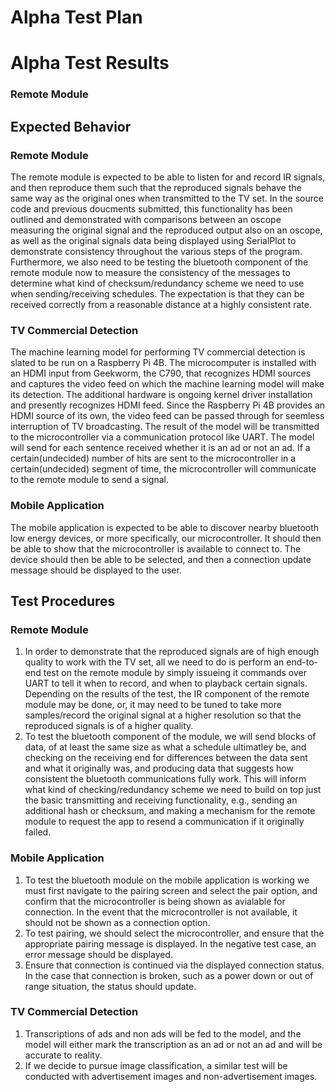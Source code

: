 ﻿# Alpha Test Plan

# Alpha Test Results
### Remote Module

## Expected Behavior

### Remote Module
The remote module is expected to be able to listen for and record IR signals, and then reproduce them such that the reproduced signals behave the same way as the original ones when transmitted to the TV set. In the source code and previous doucments submitted, this functionality has been outlined and demonstrated with comparisons between an oscope measuring the original signal and the reproduced output also on an oscope, as well as the original signals data being displayed using SerialPlot to demonstrate consistency throughout the various steps of the program.
Furthermore, we also need to be testing the bluetooth component of the remote module now to measure the consistency of the messages to determine what kind of checksum/redundancy scheme we need to use when sending/receiving schedules. The expectation is that they can be received correctly from a reasonable distance at a highly consistent rate.

### TV Commercial Detection
The machine learning model for performing TV commercial detection is slated to be run on a Raspberry Pi 4B. The microcomputer is installed with an HDMI input from Geekworm, the C790, that recognizes HDMI sources and captures the video feed on which the machine learning model will make its detection. The additional hardware is ongoing kernel driver installation and presently recognizes HDMI feed. Since the Raspberry Pi 4B provides an HDMI source of its own, the video feed can be passed through for seemless interruption of TV broadcasting. The result of the model will be transmitted to the microcontroller via a communication protocol like UART. The model 
will send for each sentence received whether it is an ad or not an ad. If a certain(undecided) number of hits are sent to the microcontroller in a certain(undecided) segment of time, the microcontroller will communicate to the remote module to send a signal.
### Mobile Application
The mobile application is expected to be able to discover nearby bluetooth low energy devices, or more specifically, our microcontroller. It should then be able to show that the microcontroller is available to connect to. The device should then be able to be selected, and then a connection update message should be displayed to the user.

## Test Procedures

### Remote Module
1. In order to demonstrate that the reproduced signals are of high enough quality to work with the TV set, all we need to do is perform an end-to-end test on the remote module by simply issueing it commands over UART to tell it when to record, and when to playback certain signals. Depending on the results of the test, the IR component of the remote module may be done, or, it may need to be tuned to take more samples/record the original signal at a higher resolution so that the reproduced signals is of a higher quality.
2. To test the bluetooth component of the module, we will send blocks of data, of at least the same size as what a schedule ultimatley be, and checking on the receiving end for differences between the data sent and what it originally was, and producing data that suggests how consistent the bluetooth communications fully work. This will inform what kind of checking/redundancy scheme we need to build on top just the basic transmitting and receiving functionality, e.g., sending an additional hash or checksum, and making a mechanism for the remote module to request the app to resend a communication if it originally failed.

### Mobile Application
1. To test the bluetooth module on the mobile application is working we must first navigate to the pairing screen and select the pair option, and confirm that the microcontroller is being shown as avialable for connection. In the event that the microcontroller is not available, it should not be shown as a connection option.
2. To test pairing, we should select the microcontroller, and ensure that the appropriate pairing message is displayed. In the negative test case, an error message should be displayed.
3. Ensure that connection is continued via the displayed connection status. In the case that connection is broken, such as a power down or out of range situation, the status should update.

### TV Commercial Detection
1. Transcriptions of ads and non ads will be fed to the model, and the model will either mark the transcription as an ad or not an ad and will be accurate to reality.
2. If we decide to pursue image classification, a similar test will be conducted with advertisement images and non-advertisement images.
